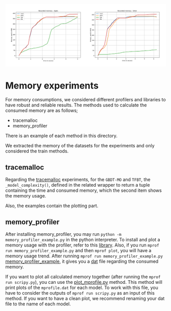 <p align="center">
  <img src="https://github.com/samanemami/C_GB-EX/blob/main/docs/letter-all.jpg">
</p>


# Memory experiments

For memory consumptions, we considered different profilers and libraries to have robust and reliable results.
The methods used to calculate the consumed memory are as follows;
<ul>
  <li> tracemalloc </li>
  <li> memory_profiler </li>
</ul>


There is an example of each method in this directory.

We extracted the memory of the datasets for the experiments and only considered the train methods.

## tracemalloc

Regarding the [tracemalloc](Memory_tracemalloc.py) experiments, for the `GBDT-MO` and `TFBT`, the `_model_complexity()`, defined in the related wrapper to return a tuple containing the time and consumed memory, which the second item shows the memory usage.

Also, the examples contain the plotting part.

## memory_profiler

After installing memory_profiler, you may run `python -m memory_profiler_example.py` in the python interpreter.
To install and plot a memory usage with the profiler, refer to this [library](https://pypi.org/project/memory-profiler/).
Also, if you run `mprof run memory_profiler_example.py` and then `mprof plot`, you will have a memory usage trend.
After running `mprof run memory_profiler_example.py` [memory_profiler_example](memory_profiler_example.py), it gives you a [dat](https://github.com/samanemami/C_GB-EX/blob/main/Memory%20Experiments/mprofile_20211005101227.dat) file regarding the consumed memory.

If you want to plot all calculated memory together (after running the `mprof run scripy.py`), you can use the [plot_mprofile.py](plot_mprofile.py) method. This method will print plots of the `mprofile.dat` for each model. To work with this file, you have to consider the outputs of `mprof run scripy.py` as an input of this method. If you want to have a clean plot, we recommend renaming your dat file to the name of each model.
